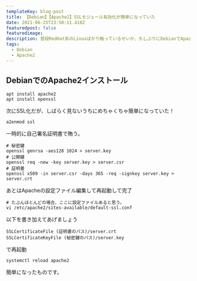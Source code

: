 ```yaml
---
templateKey: blog-post
title: 【Debian】【Apache2】SSLモジュール有効化が簡単になっていた
date: 2021-06-25T23:50:11.418Z
featuredpost: false
featuredimage:
description: 普段RedHat系のLinuxばかり触っているせいか、久しぶりにDebianでApache立ち上げたらSSL化がとても簡単になっていて感動したので記載しておきます。
tags:
  - Debian
  - Apache2
---
```


## DebianでのApache2インストール

```
apt install apache2
apt install openssl
```

次にSSL化だが、しばらく見ないうちにめちゃくちゃ簡単になっていた！

```
a2enmod ssl
```

一時的に自己署名証明書で賄う。

```
# 秘密鍵
openssl genrsa -aes128 1024 > server.key
# 公開鍵
openssl req -new -key server.key > server.csr
# 証明書
openssl x509 -in server.csr -days 365 -req -signkey server.key > server.crt
```

あとはApacheの設定ファイル編集して再起動して完了

```
# たぶんほとんどの場合、ここに設定ファイルあると思う。
vi /etc/apache2/sites-available/default-ssl.conf
```

以下を書き加えてあげましょう

```
SSLCertificateFile (証明書のパス)/server.crt
SSLCertificateKeyFile (秘密鍵のパス)/server.key
```

で再起動

```
systemctl reload apache2
```

簡単になったものです。
